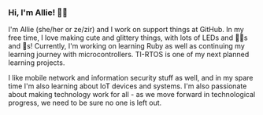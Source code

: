 ### Hi, I'm Allie! 🧜‍♀️

I'm Allie (she/her or ze/zir) and I work on support things at GitHub. In my free time, I love making cute and glittery things, with lots of LEDs and 🧜‍♀️s and 🦄s! Currently, I'm working on learning Ruby as well as continuing my learning journey with microcontrollers. TI-RTOS is one of my next planned learning projects.

I like mobile network and information security stuff as well, and in my spare time I'm also learning about IoT devices and systems. I'm also passionate about making technology work for all - as we move forward in technological progress, we need to be sure no one is left out.

<!--
**GalaxyAllie/GalaxyAllie** is a ✨ _special_ ✨ repository because its `README.md` (this file) appears on your GitHub profile.

Here are some ideas to get you started:

- 🔭 I’m currently working on ...
- 🌱 I’m currently learning ...
- 👯 I’m looking to collaborate on ...
- 🤔 I’m looking for help with ...
- 💬 Ask me about ...
- 📫 How to reach me: ...
- 😄 Pronouns: ...
- ⚡ Fun fact: ...
-->
